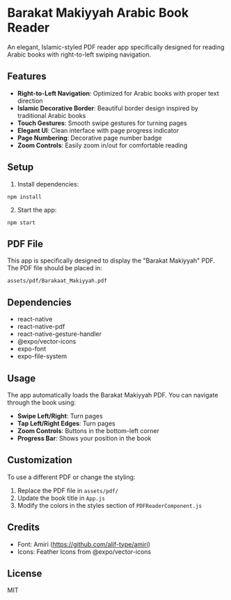 # Barakat Makiyyah Arabic Book Reader

An elegant, Islamic-styled PDF reader app specifically designed for reading Arabic books with right-to-left swiping navigation.

## Features

- **Right-to-Left Navigation**: Optimized for Arabic books with proper text direction
- **Islamic Decorative Border**: Beautiful border design inspired by traditional Arabic books
- **Touch Gestures**: Smooth swipe gestures for turning pages
- **Elegant UI**: Clean interface with page progress indicator
- **Page Numbering**: Decorative page number badge
- **Zoom Controls**: Easily zoom in/out for comfortable reading

## Setup

1. Install dependencies:
```
npm install
```

2. Start the app:
```
npm start
```

## PDF File

This app is specifically designed to display the "Barakat Makiyyah" PDF. The PDF file should be placed in:
```
assets/pdf/Barakaat_Makiyyah.pdf
```

## Dependencies

- react-native
- react-native-pdf
- react-native-gesture-handler
- @expo/vector-icons
- expo-font
- expo-file-system

## Usage

The app automatically loads the Barakat Makiyyah PDF. You can navigate through the book using:

- **Swipe Left/Right**: Turn pages
- **Tap Left/Right Edges**: Turn pages
- **Zoom Controls**: Buttons in the bottom-left corner
- **Progress Bar**: Shows your position in the book

## Customization

To use a different PDF or change the styling:

1. Replace the PDF file in `assets/pdf/`
2. Update the book title in `App.js`
3. Modify the colors in the styles section of `PDFReaderComponent.js`

## Credits

- Font: Amiri (https://github.com/alif-type/amiri)
- Icons: Feather Icons from @expo/vector-icons

## License

MIT
